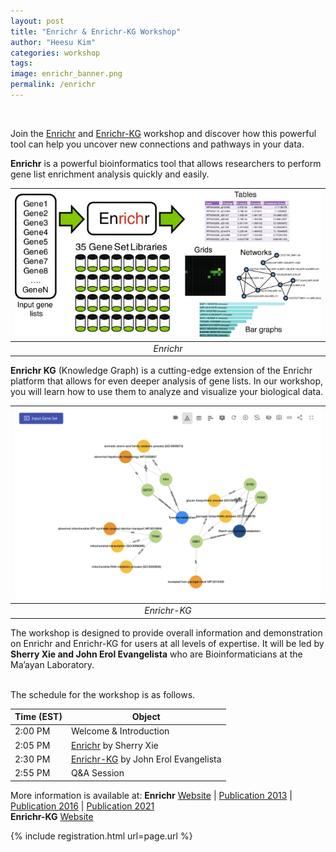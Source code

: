 ```yaml
---
layout: post
title: "Enrichr & Enrichr-KG Workshop"
author: "Heesu Kim"
categories: workshop
tags: 
image: enrichr_banner.png
permalink: /enrichr
---
```

<br>


Join the [Enrichr](https://maayanlab.cloud/Enrichr/) and [Enrichr-KG](https://maayanlab.cloud/enrichr-kg) workshop and discover how this powerful tool can help you uncover new connections and pathways in your data.

**Enrichr** is a powerful bioinformatics tool that allows researchers to perform gene list enrichment analysis quickly and easily. 

| ![enrichr](./assets/images/enrichr_1.png) |
|:--:| 
| *Enrichr* |

**Enrichr KG** (Knowledge Graph) is a cutting-edge extension of the Enrichr platform that allows for even deeper analysis of gene lists. In our workshop, you will learn how to use them to analyze and visualize your biological data.

| ![enrichr-kg](./assets/images/enrichr_2.png) |
|:--:| 
| *Enrichr-KG* |

The workshop is designed to provide overall information and demonstration on Enrichr and Enrichr-KG for users at all levels of expertise. It will be led by **Sherry Xie and John Erol Evangelista** who are Bioinformaticians at the Ma’ayan Laboratory.

<br>The schedule for the workshop is as follows. <br>

Time (EST) | Object  
----- | ------------------
2:00 PM  | Welcome & Introduction
2:05 PM  | [Enrichr](https://maayanlab.cloud/Enrichr/) by Sherry Xie
2:30 PM  | [Enrichr-KG](https://maayanlab.cloud/enrichr-kg) by John Erol Evangelista
2:55 PM  | Q&A Session


More information is available at:
**Enrichr** [Website](https://maayanlab.cloud/Enrichr/) | [Publication 2013](https://pubmed.ncbi.nlm.nih.gov/23586463/) | [Publication 2016](https://pubmed.ncbi.nlm.nih.gov/27141961/) | [Publication 2021](https://currentprotocols.onlinelibrary.wiley.com/doi/10.1002/cpz1.90/)<br>
**Enrichr-KG** [Website](https://maayanlab.cloud/enrichr-kg)

{% include registration.html url=page.url %}

